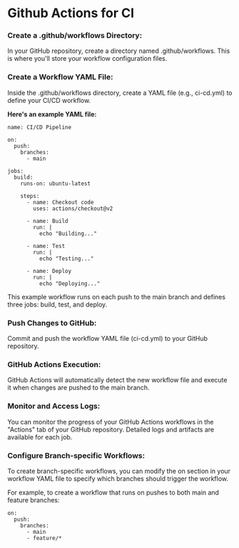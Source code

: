 # Github Actions for CI

### Create a .github/workflows Directory:  
In your GitHub repository, create a directory named .github/workflows. This is where you'll store your workflow configuration files.  

### Create a Workflow YAML File:  
Inside the .github/workflows directory, create a YAML file (e.g., ci-cd.yml) to define your CI/CD workflow.  

**Here's an example YAML file:**  
```
name: CI/CD Pipeline

on:
  push:
    branches:
      - main

jobs:
  build:
    runs-on: ubuntu-latest

    steps:
      - name: Checkout code
        uses: actions/checkout@v2

      - name: Build
        run: |
          echo "Building..."

      - name: Test
        run: |
          echo "Testing..."

      - name: Deploy
        run: |
          echo "Deploying..."  
```
This example workflow runs on each push to the main branch and defines three jobs: build, test, and deploy.  

### Push Changes to GitHub:  
Commit and push the workflow YAML file (ci-cd.yml) to your GitHub repository.  

### GitHub Actions Execution:  
GitHub Actions will automatically detect the new workflow file and execute it when changes are pushed to the main branch.  

### Monitor and Access Logs:  
You can monitor the progress of your GitHub Actions workflows in the "Actions" tab of your GitHub repository. Detailed logs and artifacts are available for each job.  

### Configure Branch-specific Workflows:  
To create branch-specific workflows, you can modify the on section in your workflow YAML file to specify which branches should trigger the workflow.

For example, to create a workflow that runs on pushes to both main and feature branches:  
```
on:
  push:
    branches:
      - main
      - feature/*
```